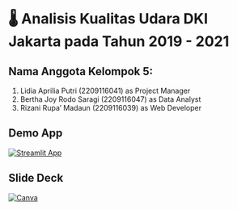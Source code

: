 # 🌡 Analisis Kualitas Udara DKI Jakarta pada Tahun 2019 - 2021
## Nama Anggota Kelompok 5:
1. Lidia Aprilia Putri (2209116041) as Project Manager
2. Bertha Joy Rodo Saragi (2209116047) as Data Analyst
3. Rizani Rupa’ Madaun (2209116039) as Web Developer
## Demo App
[![Streamlit App](https://static.streamlit.io/badges/streamlit_badge_black_white.svg)](https://air-quality-in-jakarta.streamlit.app/)
## Slide Deck
[![Canva](https://commons.wikimedia.org/wiki/File:Canva_icon_2021.svg)](https://www.canva.com/design/DAGEUa5ynds/aiHf7n_keaSbAgNwMa-Ekw/edit?utm_content=DAGEUa5ynds&utm_campaign=designshare&utm_medium=link2&utm_source=sharebutton)
